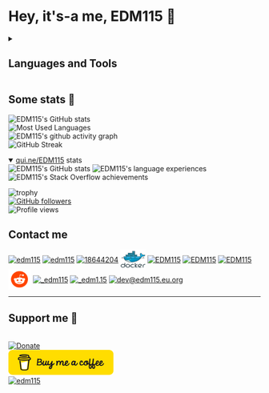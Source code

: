 # Hey, it's-a me, EDM115 👋

<details>
  <summary><h2>Languages and Tools</h2></summary>

### Programming Languages
<a href="https://www.java.com/en/" target="_blank" rel="noreferrer"><img src="https://cdn.jsdelivr.net/gh/devicons/devicon/icons/java/java-original-wordmark.svg" alt="java" width="50" height="50"/></a>
<a href="https://developer.mozilla.org/en-US/docs/Web/JavaScript" target="_blank" rel="noreferrer"><img src="https://cdn.jsdelivr.net/gh/devicons/devicon/icons/javascript/javascript-plain.svg" alt="javascript" width="50" height="50"/></a>
<a href="https://www.python.org" target="_blank" rel="noreferrer"><img src="https://cdn.jsdelivr.net/gh/devicons/devicon/icons/python/python-original-wordmark.svg" alt="python" width="50" height="50"/></a>

### Frontend Development
<a href="https://getbootstrap.com/" target="_blank" rel="noreferrer"><img src="https://cdn.jsdelivr.net/gh/devicons/devicon/icons/bootstrap/bootstrap-original-wordmark.svg" alt="bootstrap" width="50" height="50"/></a>
<a href="https://www.w3schools.com/css/" target="_blank" rel="noreferrer"><img src="https://cdn.jsdelivr.net/gh/devicons/devicon/icons/css3/css3-original-wordmark.svg" alt="css3" width="50" height="50"/></a>
<a href="https://www.w3.org/html/" target="_blank" rel="noreferrer"><img src="https://cdn.jsdelivr.net/gh/devicons/devicon/icons/html5/html5-original-wordmark.svg" alt="html5" width="50" height="50"/></a>

### Backend Development
<a href="https://nodejs.org" target="_blank" rel="noreferrer"><img src="https://cdn.jsdelivr.net/gh/devicons/devicon/icons/nodejs/nodejs-original.svg" alt="nodejs" width="50" height="50"/></a>
<a href="https://httpd.apache.org/" target="_blank" rel="noreferrer"><img src="https://cdn.jsdelivr.net/gh/devicons/devicon/icons/apache/apache-original-wordmark.svg" alt="apache" width="50" height="50"/></a>

### Mobile App Development
<a href="https://kotlinlang.org" target="_blank" rel="noreferrer"><img src="https://www.vectorlogo.zone/logos/kotlinlang/kotlinlang-icon.svg" alt="kotlin" width="50" height="50"/></a>

### AI/ML
<a href="https://opencv.org/" target="_blank" rel="noreferrer"><img src="https://cdn.jsdelivr.net/gh/devicons/devicon/icons/opencv/opencv-original-wordmark.svg" alt="opencv" width="50" height="50"/></a>
<a href="https://www.tensorflow.org" target="_blank" rel="noreferrer"><img src="https://www.vectorlogo.zone/logos/tensorflow/tensorflow-icon.svg" alt="tensorflow" width="50" height="50"/></a>

### Database
<a href="https://www.mongodb.com/" target="_blank" rel="noreferrer"><img src="https://raw.githubusercontent.com/devicons/devicon/master/icons/mongodb/mongodb-original-wordmark.svg" alt="mongodb" width="50" height="50"/></a>
<a href="https://www.mysql.com/" target="_blank" rel="noreferrer"><img src="https://raw.githubusercontent.com/devicons/devicon/master/icons/mysql/mysql-original-wordmark.svg" alt="mysql" width="50" height="50"/></a>
<a href="https://www.oracle.com/" target="_blank" rel="noreferrer"><img src="https://raw.githubusercontent.com/devicons/devicon/master/icons/oracle/oracle-original.svg" alt="oracle" width="50" height="50"/></a>
<a href="https://www.postgresql.org" target="_blank" rel="noreferrer"><img src="https://raw.githubusercontent.com/devicons/devicon/master/icons/postgresql/postgresql-original-wordmark.svg" alt="postgresql" width="50" height="50"/></a>
<a href="https://www.sqlite.org/" target="_blank" rel="noreferrer"><img src="https://cdn.jsdelivr.net/gh/devicons/devicon/icons/sqlite/sqlite-original-wordmark.svg" alt="sqlite" width="50" height="50"/></a>

### Devops
<a href="https://aws.amazon.com" target="_blank" rel="noreferrer"><img src="https://cdn.jsdelivr.net/gh/devicons/devicon/icons/amazonwebservices/amazonwebservices-original.svg" alt="aws" width="50" height="50"/></a>
<a href="https://azure.microsoft.com/en-in/" target="_blank" rel="noreferrer"><img src="https://cdn.jsdelivr.net/gh/devicons/devicon/icons/azure/azure-original.svg" alt="azure" width="50" height="50"/></a>
<a href="https://www.gnu.org/software/bash/" target="_blank" rel="noreferrer"><img src="https://www.vectorlogo.zone/logos/gnu_bash/gnu_bash-icon.svg" alt="bash" width="50" height="50"/></a>
<a href="https://www.docker.com/" target="_blank" rel="noreferrer"><img src="https://raw.githubusercontent.com/devicons/devicon/master/icons/docker/docker-original-wordmark.svg" alt="docker" width="50" height="50"/></a>
<a href="https://cloud.google.com" target="_blank" rel="noreferrer"><img src="https://www.vectorlogo.zone/logos/google_cloud/google_cloud-icon.svg" alt="gcp" width="50" height="50"/></a>
<a href="https://kubernetes.io" target="_blank" rel="noreferrer"><img src="https://cdn.jsdelivr.net/gh/devicons/devicon/icons/kubernetes/kubernetes-plain-wordmark.svg" alt="kubernetes" width="50" height="50"/></a>

### Backend as a Service (BaaS)
<a href="https://firebase.google.com/" target="_blank" rel="noreferrer"><img src="https://cdn.jsdelivr.net/gh/devicons/devicon/icons/firebase/firebase-plain-wordmark.svg" alt="firebase" width="50" height="50"/></a>
<a href="https://heroku.com" target="_blank" rel="noreferrer"><img src="https://cdn.jsdelivr.net/gh/devicons/devicon/icons/heroku/heroku-original-wordmark.svg" alt="heroku" width="50" height="50"/></a>

### Framework
<a href="https://aiohttp.org/" target="_blank" rel="noreferrer"><img src="https://raw.githubusercontent.com/aio-libs/aiohttp/master/docs/aiohttp-plain.svg" alt="aioHTTP" width="50" height="50"/></a>
<a href="https://getbootstrap.com/" target="_blank" rel="noreferrer"><img src="https://upload.wikimedia.org/wikipedia/commons/b/b2/Bootstrap_logo.svg" alt="Boostrap" width="60" height="50"/></a>
<a href="https://boxicons.com/" target="_blank" rel="noreferrer"><img src="https://github.com/EDM115/EDM115/raw/main/boxicons_logo.svg" alt="BoxIcons" width="50" height="50"/></a>
<a href="https://motor.readthedocs.io/" target="_blank" rel="noreferrer"><img src="https://telegra.ph/file/56866ac4e9d16d6b47a8a.png" alt="Motor" width="50" height="50"/></a>
<a href="https://pillow.readthedocs.io/" target="_blank" rel="noreferrer"><img src="https://telegra.ph/file/0c7e57eb1fe313fb5c166.png" alt="Pillow" width="50" height="50"/></a>
<a href="https://pyrogram.org/" target="_blank" rel="noreferrer"><img src="https://pyrogram.org/img/pyrogram-logo.png" alt="PyroGram" width="36" height="51"/></a>
<a href="https://swiperjs.com/" target="_blank" rel="noreferrer"><img src="https://github.com/EDM115/EDM115/raw/main/swiper.svg" alt="Swiper" width="50" height="50"/></a>
<a href="https://threejs.org/" target="_blank" rel="noreferrer"><img src="https://cdn.jsdelivr.net/gh/devicons/devicon/icons/threejs/threejs-original-wordmark.svg" alt="three.js" width="50" height="50"/></a>
<a href="https://mattboldt.com/demos/typed-js/" target="_blank" rel="noreferrer"><img src="https://github.com/mattboldt/typed.js/raw/master/logo-cropped.png" alt="typed.js" width="180" height="50"/></a>

### Software
<a href="https://developer.android.com/studio" target="_blank" rel="noreferrer"><img src="https://cdn.jsdelivr.net/gh/devicons/devicon/icons/androidstudio/androidstudio-original.svg" alt="android studio" width="50" height="50"/></a>
<a href="https://www.blender.org/" target="_blank" rel="noreferrer"><img src="https://download.blender.org/branding/community/blender_community_badge_orange.svg" alt="blender" width="50" height="50"/></a>
<a href="https://www.google.com/chrome/" target="_blank" rel="noreferrer"><img src="https://upload.wikimedia.org/wikipedia/commons/e/e1/Google_Chrome_icon_%28February_2022%29.svg" alt="chrome" width="50" height="50"/></a>
<a href="https://code.visualstudio.com/" target="_blank" rel="noreferrer"><img src="https://cdn.jsdelivr.net/gh/devicons/devicon/icons/vscode/vscode-original-wordmark.svg" alt="vs code" width="50" height="50"/></a>

### Automation
<a href="https://ifttt.com/" target="_blank" rel="noreferrer"><img src="https://www.vectorlogo.zone/logos/ifttt/ifttt-ar21.svg" alt="ifttt" width="50" height="50"/></a>

### Static Site Generators
<a href="https://jekyllrb.com/" target="_blank" rel="noreferrer"><img src="https://www.vectorlogo.zone/logos/jekyllrb/jekyllrb-icon.svg" alt="jekyll" width="50" height="50"/></a> 

### Other
<a href="https://www.canva.com/" target="_blank" rel="noreferrer"><img src="https://cdn.jsdelivr.net/gh/devicons/devicon/icons/canva/canva-original.svg" alt="canva" width="50" height="50"/></a>
<a href="https://www.debian.org/" target="_blank" rel="noreferrer"><img src="https://cdn.jsdelivr.net/gh/devicons/devicon/icons/debian/debian-original-wordmark.svg" alt="debian" width="50" height="50"/></a>
<a href="https://git-scm.com/" target="_blank" rel="noreferrer"><img src="https://cdn.jsdelivr.net/gh/devicons/devicon/icons/git/git-original-wordmark.svg" alt="git" width="50" height="50"/></a>
<a href="https://www.linux.org/" target="_blank" rel="noreferrer"><img src="https://raw.githubusercontent.com/devicons/devicon/master/icons/linux/linux-original.svg" alt="linux" width="50" height="50"/></a>
<a href="https://daringfireball.net/projects/markdown/" target="_blank" rel="noreferrer"><img src="https://cdn.jsdelivr.net/gh/devicons/devicon/icons/markdown/markdown-original.svg" alt="markdown" width="50" height="50"/></a>
<a href="https://blogs.windows.com/blog/tag/windows-10/" target="_blank" rel="noreferrer"><img src="https://upload.wikimedia.org/wikipedia/commons/5/5f/Windows_logo_-_2012.svg" alt="windows 10" width="50" height="50"/></a>
</details>

## Some stats 🥰

![EDM115's GitHub stats](https://github-readme-stats.vercel.app/api?username=EDM115&count_private=true&show_icons=true&cache_seconds=1800&bg_color=30,833ab4,fd1d1d,fcb045&include_all_commits=True&title_color=fff&icon_color=fff&border_color=000&text_color=70ffff)  
![Most Used Languages](https://github-readme-stats.vercel.app/api/top-langs/?username=EDM115&langs_count=10&layout=compact&theme=merko&bg_color=30,833ab4,fd1d1d,fcb045&title_color=fff&icon_color=fff&border_color=000&text_color=70ffff)  
![EDM115's github activity graph](https://activity-graph.herokuapp.com/graph?username=EDM115&theme=dracula)  
![GitHub Streak](http://github-readme-streak-stats.herokuapp.com?user=EDM115&theme=dracula&hide_border=true&date_format=j%20M%5B%20Y%5D)  

<details open>
  <summary><a href="https://qui.ne/EDM115">qui.ne/EDM115</a> stats</summary>
  
<img src="https://stats.quine.sh/EDM115/gh-stats" alt="EDM115's GitHub stats" width="932px">
<img src="https://stats.quine.sh/EDM115/language-stats" alt="EDM115's language experiences" width="818px">
<img src="https://stats.quine.sh/EDM115/stack-overflow-stats" alt="EDM115's Stack Overflow achievements" width="330px">
</details>

![trophy](https://github-profile-trophy.vercel.app/?username=EDM115&theme=dracula&no-bg=true&no-frame=true)  
[![GitHub followers](https://img.shields.io/github/followers/EDM115.svg?style=social&label=Follow&maxAge=3600)](https://github.com/EDM115?tab=followers)  
![Profile views](https://gpvc.arturio.dev/EDM115)  
  
## Contact me

<a href="https://t.me/edm115" target="blank"><img align="center" src="https://upload.wikimedia.org/wikipedia/commons/8/82/Telegram_logo.svg" alt="edm115" height="40" width="50"/></a>
<a href="https://dev.to/edm115" target="blank"><img align="center" src="https://raw.githubusercontent.com/rahuldkjain/github-profile-readme-generator/master/src/images/icons/Social/devto.svg" alt="edm115" height="40" width="50"/></a>
<a href="https://stackoverflow.com/users/18644204" target="blank"><img align="center" src="https://raw.githubusercontent.com/rahuldkjain/github-profile-readme-generator/master/src/images/icons/Social/stack-overflow.svg" alt="18644204" height="40" width="50"/></a>
<a href="https://hub.docker.com/u/edm115" target="blank"><img align="center" src="https://raw.githubusercontent.com/devicons/devicon/master/icons/docker/docker-original-wordmark.svg" alt="edm115" height="40" width="50"/></a>
<a href="https://gitlab.com/EDM115" target="blank"><img align="center" src="https://about.gitlab.com/images/press/logo/svg/gitlab-icon-rgb.svg" alt="EDM115" height="40" width="50"/></a>
<a href="https://www.root-me.org/EDM115?inc=info&lang=en" target="blank"><img align="center" src="https://www.root-me.org/IMG/siteon0.svg?1574327304" alt="EDM115" height="40" width="50"/></a>
<a href="https://app.hackthebox.com/profile/975408" target="blank"><img align="center" src="https://www.svgrepo.com/show/331423/hack-the-box.svg" alt="EDM115" height="40" width="41"/></a>
<a href="https://www.reddit.com/user/EDM115" target="blank"><img align="center" src="https://raw.githubusercontent.com/EDM115/EDM115/main/Reddit_logo_new.svg" alt="EDM115" height="40" width="45"/></a>
<a href="https://twitter.com/_edm115" target="blank"><img align="center" src="https://raw.githubusercontent.com/rahuldkjain/github-profile-readme-generator/master/src/images/icons/Social/twitter.svg" alt="_edm115" height="40" width="50"/></a>
<a href="https://instagram.com/_edm1.15" target="blank"><img align="center" src="https://raw.githubusercontent.com/rahuldkjain/github-profile-readme-generator/master/src/images/icons/Social/instagram.svg" alt="_edm1.15" height="40" width="50"/></a>
<a href="mailto:dev@edm115.eu.org" target="blank"><img align="center" src="https://upload.wikimedia.org/wikipedia/commons/7/7e/Gmail_icon_%282020%29.svg" alt="dev@edm115.eu.org" height="40" width="50"/></a>

---

## Support me 🥺
   
<a href="https://edm115.fot.one/" target="_blank"><img alt="Donate" src="https://img.shields.io/static/v1?label=Donate&message=ETH%20and%20BTC%20accepted&color=ff8500&style=for-the-badge&logo=ethereum&cacheSeconds=3600&logoColor=362cff&labelColor=2cffa2"/></a>  
<a href="https://www.buymeacoffee.com/edm115"><img src="https://raw.githubusercontent.com/EDM115/EDM115/main/bmc-button.svg" height="50" width="210" alt="edm115"/></a>  
<a href="https://paypal.me/8EDM115"><img src="https://raw.githubusercontent.com/aha999/DonateButtons/master/Paypal.png" alt="edm115" height="80" width="200"/></a>  

<!-- e96443,904e95     0ff1ce -->
<!--
- 🔭 I’m currently working on ...
- 🌱 I’m currently learning ...
- 👯 I’m looking to collaborate on ...
- 🤔 I’m looking for help with ...
- 💬 Ask me about ...
- 📫 How to reach me: ...
- 😄 Pronouns: ...
- ⚡ Fun fact: ...
-->
